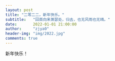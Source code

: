 ```yaml
---
layout: post
title: "二零二二，新年快乐。"
subtitle:   "回首向来萧瑟处，归去，也无风雨也无晴。"
date:       2022-01-01 21:00:00
author:     "zjya0"
header-img: "img/2022.jpg"
comments: true
---
```


新年快乐！

